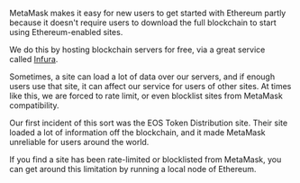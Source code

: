 MetaMask makes it easy for new users to get started with Ethereum partly because it doesn't require users to download the full blockchain to start using Ethereum-enabled sites.


We do this by hosting blockchain servers for free, via a great service called [Infura](https://infura.io/).


Sometimes, a site can load a lot of data over our servers, and if enough users use that site, it can affect our service for users of other sites. At times like this, we are forced to rate limit, or even blocklist sites from MetaMask compatibility.


Our first incident of this sort was the EOS Token Distribution site. Their site loaded a lot of information off the blockchain, and it made MetaMask unreliable for users around the world.


If you find a site has been rate-limited or blocklisted from MetaMask, you can get around this limitation by running a local node of Ethereum.


